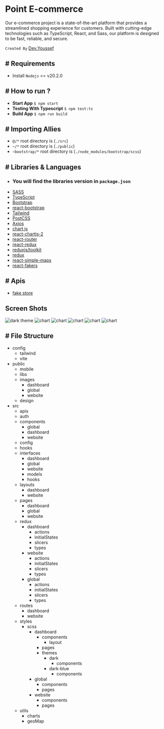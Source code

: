 # Point E-commerce
Our e-commerce project is a state-of-the-art platform that provides a streamlined shopping experience for customers. Built with cutting-edge technologies such as TypeScript, React, and Sass, our platform is designed to be fast, reliable, and secure.

`Created By` [Dev.Youssef](https://www.facebook.com/YoussefBibawy1/)


## # Requirements
* Install `Nodejs` <= v20.2.0

## # How to run ?
* **Start App** `$ npm start`
* **Testing With Typescript** `$ npm test:ts`
* **Build App** `$ npm run build`

## # Importing Allies
* `@/*` root directory is (`./src`)
* `~/*` root directory is (`./public`)
* `~bootstrap/*` root directory is (`./node_modules/bootstrap/scss`)

## # Libraries & Languages
* ### You will find the libraries version in `package.json`
* [SASS](https://sass-lang.com/)
* [TypeScript](https://www.typescriptlang.org)
* [Bootstrap](https://getbootstrap.com)
* [react-bootstrap](react-bootstrap.github.io)
* [Tailwind](https://tailwindcss.com)
* [PostCSS](https://postcss.org)
* [Axios](https://axios-http.com/docs/intro)
* [chart.js](https://www.chartjs.org)
* [react-chartjs-2](https://react-chartjs-2.js.org)
* [react-router](https://reactrouter.com)
* [react-redux](https://react-redux.js.org)
* [reduxjs/toolkit](https://redux-toolkit.js.org)
* [redux](https://redux.js.org)
* [react-simple-maps](https://www.react-simple-maps.io/)
* [react-fakers](https://github.com/restuwahyu13/react-fakers)

## # Apis
* [fake store](http://fakestoreapi.com/docs)

## Screen Shots
<img src="./screenshots/screen-dark.png" alt="dark theme" />
<img src="./screenshots/screen-dark-charts.png" alt="chart" />
<img src="./screenshots/website-1.png" alt="chart" />
<img src="./screenshots/website-2.png" alt="chart" />
<img src="./screenshots/website-3.png" alt="chart" />
<img src="./screenshots/website-4.png" alt="chart" />

## # File Structure
* config
  * tailwind
  * vite
* public
  * mobile
  * libs
  * images
    * dashboard
    * global
    * website
  * design
* src
  * apis
  * auth
  * components
    * global
    * dashboard
    * website
  * config
  * hooks
  * interfaces
    * dashboard
    * global
    * website
    * models
    * hooks
  * layouts
    * dashboard
    * website
  * pages
    * dashboard
    * global
    * website
  * redux
    * dashboard
      * actions
      * initialStates
      * slicers
      * types
    * website
      * actions
      * initialStates
      * slicers
      * types
    * global
      * actions
      * initialStates
      * slicers
      * types
  * routes
    * dashboard
    * website
  * styles
    * scss
      * dashboard
        * components
          * layout
        * pages
        * themes
          * dark
            * components
          * dark-blue
            * components
      * global
        * components
        * pages
      * website
        * components
        * pages
  * utils
    * charts
    * geoMap

